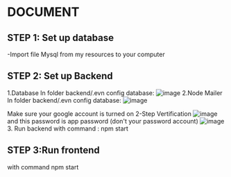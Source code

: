 # DOCUMENT

## STEP 1: Set up database

-Import file Mysql from my resources to your computer

## STEP 2: Set up Backend

1.Database
In folder backend/.evn config database:
![image](https://user-images.githubusercontent.com/97574971/175485185-09da44be-3319-492b-b7b1-5a3d240658ad.png)
2.Node Mailer
In folder backend/.evn config database:
![image](https://user-images.githubusercontent.com/97574971/175487483-9ec364bb-6d64-453f-aea1-47e3762c62f0.png)

Make sure your google account is turned on 2-Step Vertification
![image](https://user-images.githubusercontent.com/97574971/175485933-1cd07083-063b-44d1-af8d-2f4a1afe23ea.png)
and this password is app password (don't your password account)
![image](https://user-images.githubusercontent.com/97574971/175486674-07c7bddb-9e0f-411a-8d4f-e4a90070c30e.png) 3. Run backend
with command : npm start

## STEP 3:Run frontend

with command npm start
